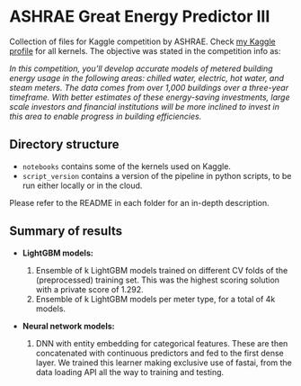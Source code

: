 # ASHRAE Great Energy Predictor III

Collection of files for Kaggle competition by ASHRAE. Check [my Kaggle profile](https://www.kaggle.com/michelezoccali) for all kernels. The objective was stated in the competition info as:

*In this competition, you’ll develop accurate models of metered building energy usage in the following areas: chilled water, electric, hot water, and steam meters. The data comes from over 1,000 buildings over a three-year timeframe. With better estimates of these energy-saving investments, large scale investors and financial institutions will be more inclined to invest in this area to enable progress in building efficiencies.*

## Directory structure
- `notebooks` contains some of the kernels used on Kaggle.
- `script_version` contains a version of the pipeline in python scripts, to be run either locally or in the cloud.

Please refer to the README in each folder for an in-depth description.

## Summary of results

- **LightGBM models:**

  1. Ensemble of k LightGBM models trained on different CV folds of the (preprocessed) training set. This was the highest scoring solution with a private score of 1.292.
  2. Ensemble of k LightGBM models per meter type, for a total of 4k models.

- **Neural network models:**

  1. DNN with entity embedding for categorical features. These are then concatenated with continuous predictors and fed to the first dense layer. We trained this learner making exclusive use of fastai, from the data loading API all the way to training and testing.
